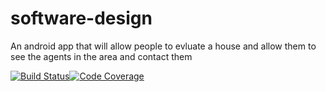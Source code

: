 # software-design
An android app that will allow people to evluate a house and allow them to see the agents in the area and contact them

[![Build Status](https://travis-ci.org/1307731/software-design.svg?branch=master)](https://travis-ci.org/1307731/software-design)[![Code Coverage](https://codecov.io/gh/1307731/software-design/branch/master/graph/badge.svg)](https://codecov.io/gh/1307731/software-design)
